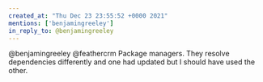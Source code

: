 ```yaml
---
created_at: "Thu Dec 23 23:55:52 +0000 2021"
mentions: ['benjamingreeley']
in_reply_to: @benjamingreeley
---
```


@benjamingreeley @feathercrm Package managers. They resolve dependencies differently and one had updated but I should have used the other.